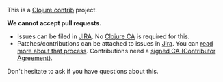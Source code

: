 This is a [Clojure contrib] project.

__We cannot accept pull requests.__

* Issues can be filed in [JIRA]. No [Clojure CA] is required for this.
* Patches/contributions can be attached to issues in [Jira]. You can [read more
  about that process](https://clojure.org/community/contributing).
  Contributions need a [signed CA (Contributor
  Agreement)](https://clojure.org/community/contributing).

Don't hesitate to ask if you have questions about this.

[JIRA]: https://clojure.atlassian.net/browse/TCHECK
[Clojure CA]: https://clojure.org/community/contributing
[Clojure contrib]: https://clojure.org/community/contrib_libs
